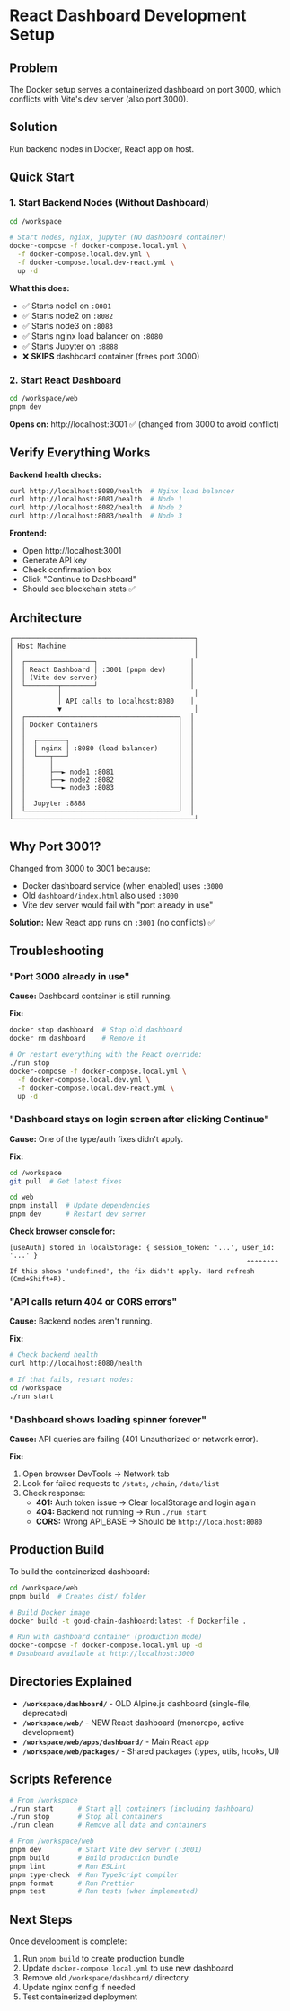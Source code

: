 # React Dashboard Development Setup

## Problem

The Docker setup serves a containerized dashboard on port 3000, which conflicts with Vite's dev server (also port 3000).

## Solution

Run backend nodes in Docker, React app on host.

## Quick Start

### 1. Start Backend Nodes (Without Dashboard)

```bash
cd /workspace

# Start nodes, nginx, jupyter (NO dashboard container)
docker-compose -f docker-compose.local.yml \
  -f docker-compose.local.dev.yml \
  -f docker-compose.local.dev-react.yml \
  up -d
```

**What this does:**

- ✅ Starts node1 on `:8081`
- ✅ Starts node2 on `:8082`
- ✅ Starts node3 on `:8083`
- ✅ Starts nginx load balancer on `:8080`
- ✅ Starts Jupyter on `:8888`
- ❌ **SKIPS** dashboard container (frees port 3000)

### 2. Start React Dashboard

```bash
cd /workspace/web
pnpm dev
```

**Opens on:** http://localhost:3001 ✅ (changed from 3000 to avoid conflict)

## Verify Everything Works

**Backend health checks:**

```bash
curl http://localhost:8080/health  # Nginx load balancer
curl http://localhost:8081/health  # Node 1
curl http://localhost:8082/health  # Node 2
curl http://localhost:8083/health  # Node 3
```

**Frontend:**

- Open http://localhost:3001
- Generate API key
- Check confirmation box
- Click "Continue to Dashboard"
- Should see blockchain stats ✅

## Architecture

```
┌─────────────────────────────────────────────┐
│ Host Machine                                │
│                                             │
│  ┌─────────────────┐                       │
│  │ React Dashboard │ :3001 (pnpm dev)      │
│  │ (Vite dev server)                       │
│  └────────┬────────┘                       │
│           │                                 │
│           │ API calls to localhost:8080    │
│           ▼                                 │
│  ┌──────────────────────────────────────┐  │
│  │ Docker Containers                    │  │
│  │                                      │  │
│  │  ┌───────┐                           │  │
│  │  │ nginx │ :8080 (load balancer)     │  │
│  │  └───┬───┘                           │  │
│  │      │                               │  │
│  │      ├──► node1 :8081                │  │
│  │      ├──► node2 :8082                │  │
│  │      └──► node3 :8083                │  │
│  │                                      │  │
│  │  Jupyter :8888                       │  │
│  └──────────────────────────────────────┘  │
└─────────────────────────────────────────────┘
```

## Why Port 3001?

Changed from 3000 to 3001 because:

- Docker dashboard service (when enabled) uses `:3000`
- Old `dashboard/index.html` also used `:3000`
- Vite dev server would fail with "port already in use"

**Solution:** New React app runs on `:3001` (no conflicts) ✅

## Troubleshooting

### "Port 3000 already in use"

**Cause:** Dashboard container is still running.

**Fix:**

```bash
docker stop dashboard  # Stop old dashboard
docker rm dashboard    # Remove it

# Or restart everything with the React override:
./run stop
docker-compose -f docker-compose.local.yml \
  -f docker-compose.local.dev.yml \
  -f docker-compose.local.dev-react.yml \
  up -d
```

### "Dashboard stays on login screen after clicking Continue"

**Cause:** One of the type/auth fixes didn't apply.

**Fix:**

```bash
cd /workspace
git pull  # Get latest fixes

cd web
pnpm install  # Update dependencies
pnpm dev      # Restart dev server
```

**Check browser console for:**

```
[useAuth] stored in localStorage: { session_token: '...', user_id: '...' }
                                                           ^^^^^^^^
If this shows 'undefined', the fix didn't apply. Hard refresh (Cmd+Shift+R).
```

### "API calls return 404 or CORS errors"

**Cause:** Backend nodes aren't running.

**Fix:**

```bash
# Check backend health
curl http://localhost:8080/health

# If that fails, restart nodes:
cd /workspace
./run start
```

### "Dashboard shows loading spinner forever"

**Cause:** API queries are failing (401 Unauthorized or network error).

**Fix:**

1. Open browser DevTools → Network tab
2. Look for failed requests to `/stats`, `/chain`, `/data/list`
3. Check response:
   - **401:** Auth token issue → Clear localStorage and login again
   - **404:** Backend not running → Run `./run start`
   - **CORS:** Wrong API_BASE → Should be `http://localhost:8080`

## Production Build

To build the containerized dashboard:

```bash
cd /workspace/web
pnpm build  # Creates dist/ folder

# Build Docker image
docker build -t goud-chain-dashboard:latest -f Dockerfile .

# Run with dashboard container (production mode)
docker-compose -f docker-compose.local.yml up -d
# Dashboard available at http://localhost:3000
```

## Directories Explained

- **`/workspace/dashboard/`** - OLD Alpine.js dashboard (single-file, deprecated)
- **`/workspace/web/`** - NEW React dashboard (monorepo, active development)
- **`/workspace/web/apps/dashboard/`** - Main React app
- **`/workspace/web/packages/`** - Shared packages (types, utils, hooks, UI)

## Scripts Reference

```bash
# From /workspace
./run start      # Start all containers (including dashboard)
./run stop       # Stop all containers
./run clean      # Remove all data and containers

# From /workspace/web
pnpm dev         # Start Vite dev server (:3001)
pnpm build       # Build production bundle
pnpm lint        # Run ESLint
pnpm type-check  # Run TypeScript compiler
pnpm format      # Run Prettier
pnpm test        # Run tests (when implemented)
```

## Next Steps

Once development is complete:

1. Run `pnpm build` to create production bundle
2. Update `docker-compose.local.yml` to use new dashboard
3. Remove old `/workspace/dashboard/` directory
4. Update nginx config if needed
5. Test containerized deployment
